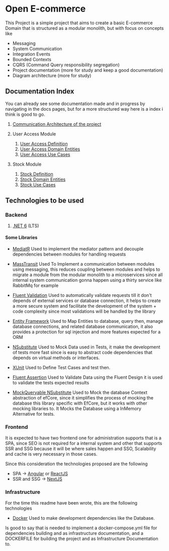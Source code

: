 # Open E-commerce

This Project is a simple project that aims to create a basic E-commerce Domain that is structured as a modular monolith, but with focus on concepts like

- Messaging
- System Communication
- Integration Events
- Bounded Contexts
- CQRS (Command Query responsibility segregation)
- Project documentation (more for study and keep a good documentation)
- Diagram architecture (more for study)

## Documentation Index

You can already see some documentation made and in progress by navigating in the docs pages, but for a more structured way here is a index i think is good to go.

1. [Communication Architecture of the project](docs/core-api/communication-architeture.md)

2. User Access Module

   1. [User Access Definition](docs/core-api/modules/user-access/user-access-definition.md)
   2. [User Access Domain Entities](docs/core-api/modules/user-access/user-access-domain-entities.md)
   3. [User Access Use Cases](docs/core-api/modules/user-access/user-access-use-cases.md)

3. Stock Module

   1. [Stock Definition](docs/core-api/modules/stock/stock-definition.md)
   2. [Stock Domain Entities](docs/core-api/modules/stock/stock-domain-entities.md)
   3. [Stock Use Cases](docs/core-api/modules/stock/stock-use-cases.md)

## Technologies to be used

### Backend

1. [.NET 6](#) (LTS)

#### Some Libraries

- [MediatR](#)
  Used to implement the mediator pattern and decouple dependencies between modules for handling requests

- [MassTransit](#)
  Used To Implement a communication between modules using messaging, this reduces coupling between modules and helps to migrate a module from the modular monolith to a microservices since all internal system communication gonna happen using a thirty service like RabbitMq for example

- [Fluent Validation](#)
  Used to automatically validate requests till it don't depends of external services or database connection, it helps to create a more secure system and facilitate the development of the system + code complexity since most validations will be handled by the library

- [Entity Framework](#)
  Used to Map Entities to database, query then, manage database connections, and related database communication, it also provides a protection for sql injection and more features expected for a ORM

- [NSubstitute](#)
  Used to Mock Data used in Tests, it make the development of tests more fast since is easy to abstract code dependencies that depends on virtual methods or interfaces.

- [XUnit](#)
  Used to Define Test Cases and test then.

- [Fluent Assertion](#)
  Used to Validate Data using the Fluent Design it is used to validate the tests expected results

- [MockQueryable NSubstitute](#)
  Used to Mock the database Context abstraction of efCore, since it simplifies the process of mocking the database this library specific with EfCore, but it works with other mocking libraries to.
  It Mocks the Database using a InMemory Alternative for tests.

### Frontend

It is expected to have two frontend one for administration supports that is a SPA, since SEO is not required for a internal system and other that supports SSR and SSG because it will be where sales happen and SSO, Scalability and cache is very necessary in those cases.

Since this consideration the technologies proposed are the following

- SPA -> [Angular](#) or [ReactJS](#)
- SSR and SSG -> [NextJS](#)

### Infrastructure

For the time this readme have been wrote, this are the following technologies

- [Docker](#)
  Used to make development dependencies like the Database.

Is good to say that is needed to implement a docker-compose.yml file for dependencies building and as infrastructure documentation, and a DOCKERFILE for building the project and as Infrastructure Documentation to.
